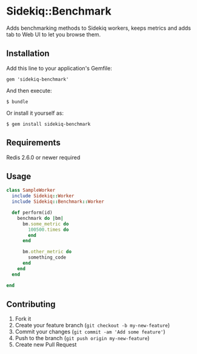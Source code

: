 # Sidekiq::Benchmark
 
Adds benchmarking methods to Sidekiq workers, keeps metrics and adds tab to Web UI to let you browse them.

## Installation

Add this line to your application's Gemfile:

    gem 'sidekiq-benchmark'

And then execute:

    $ bundle

Or install it yourself as:

    $ gem install sidekiq-benchmark

## Requirements

Redis 2.6.0 or newer required

## Usage

```ruby
class SampleWorker
  include Sidekiq::Worker
  include Sidekiq::Benchmark::Worker

  def perform(id)
    benchmark do |bm|
      bm.some_metric do
        100500.times do
        end
      end

      bm.other_metric do
        something_code
      end
    end
  end

end
```

## Contributing

1. Fork it
2. Create your feature branch (`git checkout -b my-new-feature`)
3. Commit your changes (`git commit -am 'Add some feature'`)
4. Push to the branch (`git push origin my-new-feature`)
5. Create new Pull Request
